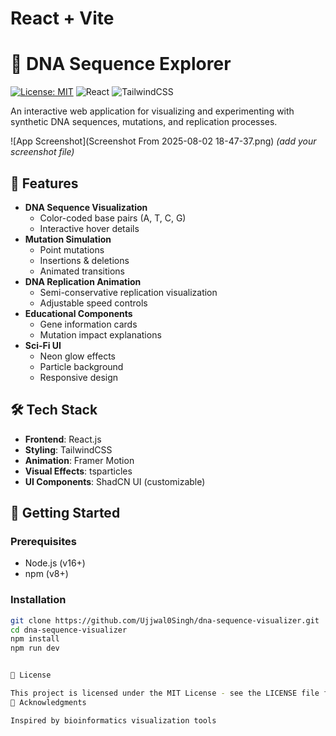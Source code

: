 # React + Vite
# 🧬 DNA Sequence Explorer

[![License: MIT](https://img.shields.io/badge/License-MIT-blue.svg)](https://opensource.org/licenses/MIT)
![React](https://img.shields.io/badge/React-18.x-blue)
![TailwindCSS](https://img.shields.io/badge/TailwindCSS-3.x-06B6D4)

An interactive web application for visualizing and experimenting with synthetic DNA sequences, mutations, and replication processes.

![App Screenshot](Screenshot From 2025-08-02 18-47-37.png) *(add your screenshot file)*

## 🌟 Features

- **DNA Sequence Visualization**
  - Color-coded base pairs (A, T, C, G)
  - Interactive hover details
- **Mutation Simulation**
  - Point mutations
  - Insertions & deletions
  - Animated transitions
- **DNA Replication Animation**
  - Semi-conservative replication visualization
  - Adjustable speed controls
- **Educational Components**
  - Gene information cards
  - Mutation impact explanations
- **Sci-Fi UI**
  - Neon glow effects
  - Particle background
  - Responsive design

## 🛠️ Tech Stack

- **Frontend**: React.js
- **Styling**: TailwindCSS
- **Animation**: Framer Motion
- **Visual Effects**: tsparticles
- **UI Components**: ShadCN UI (customizable)

## 🚀 Getting Started

### Prerequisites
- Node.js (v16+)
- npm (v8+)

### Installation
```bash
git clone https://github.com/Ujjwal0Singh/dna-sequence-visualizer.git
cd dna-sequence-visualizer
npm install
npm run dev


📜 License

This project is licensed under the MIT License - see the LICENSE file for details.
🙏 Acknowledgments

Inspired by bioinformatics visualization tools
